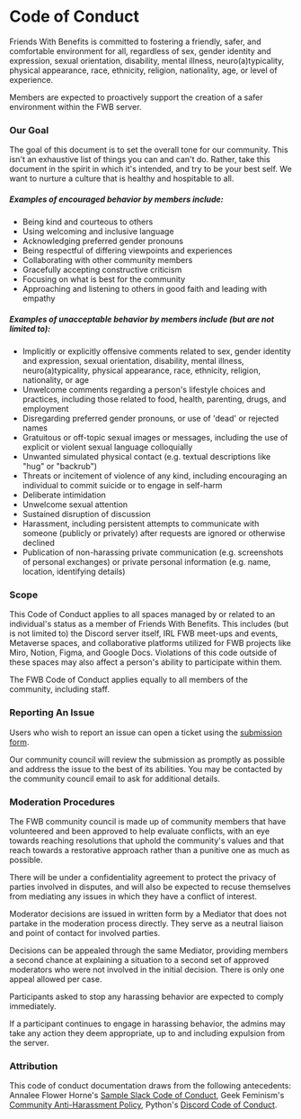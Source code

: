 #
# **Code of Conduct**

Friends With Benefits is committed to fostering a friendly, safer, and comfortable environment for all, regardless of sex, gender identity and expression, sexual orientation, disability, mental illness, neuro(a)typicality, physical appearance, race, ethnicity, religion, nationality, age, or level of experience.

Members are expected to proactively support the creation of a safer environment within the FWB server.

### **Our Goal**

The goal of this document is to set the overall tone for our community. This isn&#39;t an exhaustive list of things you can and can&#39;t do. Rather, take this document in the spirit in which it&#39;s intended, and try to be your best self. We want to nurture a culture that is healthy and hospitable to all.

##### **Examples of encouraged behavior by members include:**

- Being kind and courteous to others
- Using welcoming and inclusive language
- Acknowledging preferred gender pronouns
- Being respectful of differing viewpoints and experiences
- Collaborating with other community members
- Gracefully accepting constructive criticism
- Focusing on what is best for the community
- Approaching and listening to others in good faith and leading with empathy

##### **Examples of unacceptable behavior by members include (but are not limited to):**

- Implicitly or explicitly offensive comments related to sex, gender identity and expression, sexual orientation, disability, mental illness, neuro(a)typicality, physical appearance, race, ethnicity, religion, nationality, or age
- Unwelcome comments regarding a person&#39;s lifestyle choices and practices, including those related to food, health, parenting, drugs, and employment
- Disregarding preferred gender pronouns, or use of &#39;dead&#39; or rejected names
- Gratuitous or off-topic sexual images or messages, including the use of explicit or violent sexual language colloquially
- Unwanted simulated physical contact (e.g. textual descriptions like &quot;hug&quot; or &quot;backrub&quot;)
- Threats or incitement of violence of any kind, including encouraging an individual to commit suicide or to engage in self-harm
- Deliberate intimidation
- Unwelcome sexual attention
- Sustained disruption of discussion
- Harassment, including persistent attempts to communicate with someone (publicly or privately) after requests are ignored or otherwise declined
- Publication of non-harassing private communication (e.g. screenshots of personal exchanges) or private personal information (e.g. name, location, identifying details)

### **Scope**

This Code of Conduct applies to all spaces managed by or related to an individual&#39;s status as a member of Friends With Benefits. This includes (but is not limited to) the Discord server itself, IRL FWB meet-ups and events, Metaverse spaces, and collaborative platforms utilized for FWB projects like Miro, Notion, Figma, and Google Docs. Violations of this code outside of these spaces may also affect a person&#39;s ability to participate within them.

The FWB Code of Conduct applies equally to all members of the community, including staff.

### **Reporting An Issue**

Users who wish to report an issue can open a ticket using the [submission form](https://airtable.com/appkkMQpokyJYLa8N/pagDFht5wNKUqUaUf/form).

Our community council will review the submission as promptly as possible and address the issue to the best of its abilities. You may be contacted by the community council email to ask for additional details.

### **Moderation Procedures**

The FWB community council is made up of community members that have volunteered and been approved to help evaluate conflicts, with an eye towards reaching resolutions that uphold the community&#39;s values and that reach towards a restorative approach rather than a punitive one as much as possible.

There will be under a confidentiality agreement to protect the privacy of parties involved in disputes, and will also be expected to recuse themselves from mediating any issues in which they have a conflict of interest.

Moderator decisions are issued in written form by a Mediator that does not partake in the moderation process directly. They serve as a neutral liaison and point of contact for involved parties.

Decisions can be appealed through the same Mediator, providing members a second chance at explaining a situation to a second set of approved moderators who were not involved in the initial decision. There is only one appeal allowed per case.

Participants asked to stop any harassing behavior are expected to comply immediately.

If a participant continues to engage in harassing behavior, the admins may take any action they deem appropriate, up to and including expulsion from the server.

### **Attribution**

This code of conduct documentation draws from the following antecedents: Annalee Flower Horne&#39;s [Sample Slack Code of Conduct](https://gist.github.com/annalee/2cddeff11357c3a8a613583ebca4dc17), Geek Feminism&#39;s [Community Anti-Harassment Policy](http://geekfeminism.wikia.com/wiki/Community_anti-harassment/Policy), Python&#39;s [Discord Code of Conduct](https://pythondiscord.com/pages/code-of-conduct/).
